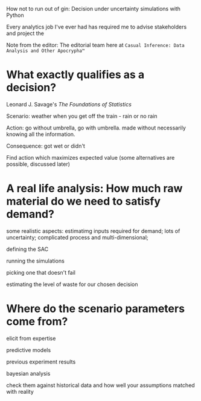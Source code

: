 How not to run out of gin: Decision under uncertainty simulations with Python

Every analytics job I've ever had has required me to advise stakeholders and project the 

Note from the editor: The editorial team here at `Casual Inference: Data Analysis and Other Apocrypha™`

# What exactly qualifies as a decision?

Leonard J. Savage's _The Foundations of Statistics_

Scenario: weather when you get off the train - rain or no rain

Action: go without umbrella, go with umbrella. made without necessarily knowing all the information.

Consequence: got wet or didn't

Find action which maximizes expected value (some alternatives are possible, discussed later)

# A real life analysis: How much raw material do we need to satisfy demand?

some realistic aspects: estimatimg inputs required for demand; lots of uncertainty; complicated process and multi-dimensional;

defining the SAC

running the simulations

picking one that doesn't fail

estimating the level of waste for our chosen decision

# Where do the scenario parameters come from?

elicit from expertise

predictive models

previous experiment results

bayesian analysis

check them against historical data and how well your assumptions matched with reality

